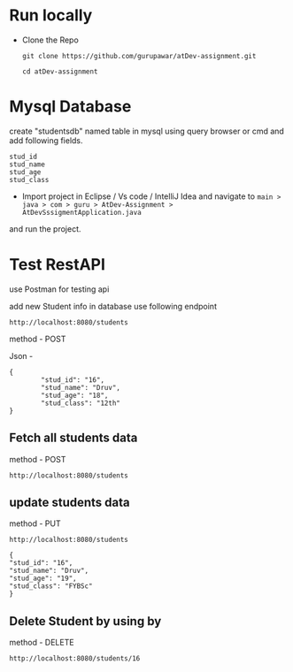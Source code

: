 # Run locally

- Clone the Repo

  ```
  git clone https://github.com/gurupawar/atDev-assignment.git

  cd atDev-assignment
  ```

# Mysql Database

create "studentsdb" named table in mysql using query browser or cmd and add following fields.

```
stud_id
stud_name
stud_age
stud_class
```

- Import project in Eclipse / Vs code / IntelliJ Idea and navigate to `main > java > com > guru > AtDev-Assignment > AtDevSssigmentApplication.java`

and run the project.

# Test RestAPI

use Postman for testing api

add new Student info in database use following endpoint

```
http://localhost:8080/students

```

method - POST

Json -

```
{
        "stud_id": "16",
        "stud_name": "Druv",
        "stud_age": "18",
        "stud_class": "12th"
}
```

## Fetch all students data

method - POST

```
http://localhost:8080/students

```

## update students data

method - PUT

```
http://localhost:8080/students

```

```
{
"stud_id": "16",
"stud_name": "Druv",
"stud_age": "19",
"stud_class": "FYBSc"
}

```


## Delete Student by using by
method - DELETE

```
http://localhost:8080/students/16
```
